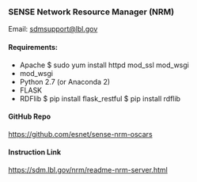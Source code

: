 ### SENSE Network Resource Manager (NRM)
Email: sdmsupport@lbl.gov

#### Requirements:
 * Apache 
   $ sudo yum install httpd mod_ssl mod_wsgi
 * mod_wsgi 
 * Python 2.7 (or Anaconda 2)
 * FLASK 
 * RDFlib
   $ pip install flask_restful
   $ pip install rdflib

#### GitHub Repo
https://github.com/esnet/sense-nrm-oscars

#### Instruction Link
https://sdm.lbl.gov/nrm/readme-nrm-server.html


